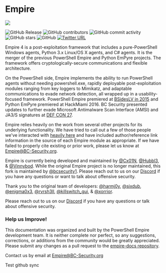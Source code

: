 # Empire



![](https://user-images.githubusercontent.com/20302208/70022749-1ad2b080-154a-11ea-9d8c-1b42632fd9f9.jpg)

![GitHub Release](https://img.shields.io/github/v/release/BC-SECURITY/Empire) ![GitHub contributors](https://img.shields.io/github/contributors/BC-SECURITY/Empire) ![GitHub commit activity](https://img.shields.io/github/commit-activity/m/BC-SECURITY/Empire) ![GitHub stars](https://img.shields.io/github/stars/BC-SECURITY/Empire) ![GitHub](https://img.shields.io/github/license/BC-Security/Empire) [![Twitter URL](https://img.shields.io/twitter/url/https/twitter.com/fold_left.svg?style=flat)](https://twitter.com/BCSecurity1)

Empire 4 is a post-exploitation framework that includes a pure-PowerShell Windows agents, Python 3.x Linux/OS X agents, and C\# agents. It is the merger of the previous PowerShell Empire and Python EmPyre projects. The framework offers cryptologically-secure communications and flexible architecture.

On the PowerShell side, Empire implements the ability to run PowerShell agents without needing powershell.exe, rapidly deployable post-exploitation modules ranging from key loggers to Mimikatz, and adaptable communications to evade network detection, all wrapped up in a usability-focused framework. PowerShell Empire premiered at [BSidesLV in 2015](https://www.youtube.com/watch?v=Pq9t59w0mUI) and Python EmPyre premiered at HackMiami 2016. BC Security presented updates to further evade Microsoft Antimalware Scan Interface \(AMSI\) and JA3/S signatures at [DEF CON 27](https://github.com/BC-SECURITY/DEFCON27).

Empire relies heavily on the work from several other projects for its underlying functionality. We have tried to call out a few of those people we've interacted with [heavily here](http://www.powershellempire.com/?page_id=2) and have included author/reference link information in the source of each Empire module as appropriate. If we have failed to properly cite existing or prior work, please let us know at [Empire@BC-Security.org](mailto:Empire@BC-Security.org).

Empire is currently being developed and maintained by [@Cx01N](https://twitter.com/Cx01N_), [@Hubbl3](https://twitter.com/_Hubbl3), & [@Vinnybod](https://twitter.com/_vinnybod). While the original Empire project is no longer maintained, this fork is maintained by [@bcsecurity1](https://twitter.com/BCSecurity1). Please reach out to us on our [Discord](https://discord.gg/P8PZPyf) if you have any questions or want to talk about offensive security.

Thank you to the original team of developers: [@harmj0y](https://twitter.com/harmj0y), [@sixdub](https://twitter.com/sixdub), [@enigma0x3](https://twitter.com/enigma0x3), [@rvrsh3ll](https://twitter.com/424f424f), [@killswitch\_gui](https://twitter.com/killswitch_gui), & [@xorrior](https://twitter.com/xorrior).

Please reach out to us on our [Discord](https://discord.gg/P8PZPyf) if you have any questions or talk about offensive security.

### Help us Improve!

This documentation was organized and built by the PowerShell Empire development team. It is neither complete nor perfect, so any suggestions, corrections, or additions from the community would be greatly appreciated. Please submit any changes as a pull request to the [empire-docs repository](https://github.com/BC-SECURITY/empire-docs).

Contact us by email at Empire@BC-Security.org

Test github sync

